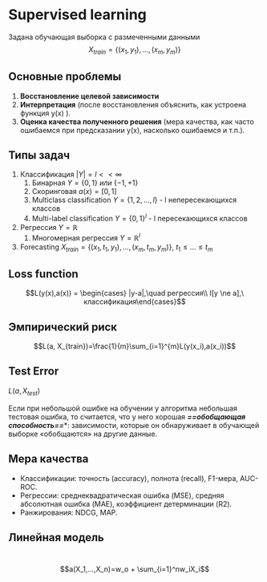 # Supervised learning
Задана обучающая выборка с размеченными данными
$$X_{train} = \{(x_1, y_1),...,(x_m, y_m)\}$$
## Основные проблемы
1. **Восстановление целевой зависимости** 
2. **Интерпретация** (после восстановления объяснить, как устроена функция y(x) ).
3. **Оценка качества полученного решения** (мера качества, как часто
ошибаемся при предсказании y(x), насколько ошибаемся и т.п.).
## Типы задач
1. Классификация $|Y| = l << \infty$
	1. Бинарная $Y = \{0,1\}\ или\ \{-1,+1\}$
	2. Скоринговая $a(x) = [0,1]$
	3. Multiclass classification $Y = \{1,2,...,l\}$ - l непересекающихся классов
	4. Multi-label classification $Y = \{0,1\}^l$ - l пересекающихся классов
2. Регрессия $Y = \mathbb{R}$
	1. Многомерная регрессия $Y = \mathbb{R}^l$
3. Forecasting $X_{train} = \{(x_1, t_1, y_1),...,(x_m, t_m, y_m)\},\ t_1 \le ...  \le t_m$

## Loss function
$$L(y(x),a(x)) = \begin{cases} 
|y-a|,\quad регрессия\\ 
I[y \ne a],\ классификация\end{cases}$$
## Эмпирический риск
$$L(a, X_{train})=\frac{1}{m}\sum_{i=1}^{m}L(y(x_i),a(x_i))$$
##  Test Error
$L(a, X_{test})$

Если при небольшой ошибке на обучении у алгоритма небольшая тестовая ошибка, то считается, что у него хорошая ***==обобщающая способность==****: зависимости, которые он обнаруживает в обучающей выборке «обобщаются» на другие данные.



## Мера качества
- Классификации: точность (accuracy), полнота (recall), F1-мера, AUC-ROC.
- Регрессии: среднеквадратическая ошибка (MSE), средняя абсолютная ошибка (MAE), коэффициент детерминации (R2).
- Ранжирования: NDCG, MAP.

## Линейная модель
 $$a(X_1,...,X_n)=w_o + \sum_{i=1}^nw_iX_i$$
